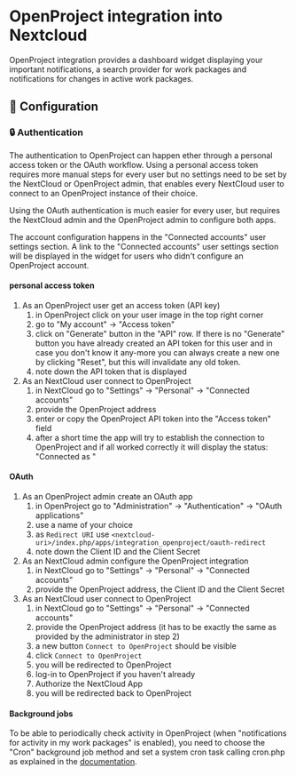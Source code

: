 # OpenProject integration into Nextcloud

OpenProject integration provides a dashboard widget displaying your important notifications,
a search provider for work packages and notifications for changes in active work packages.

## 🔧 Configuration

### :lock: Authentication

The authentication to OpenProject can happen ether through a personal access token or the OAuth workflow.
Using a personal access token requires more manual steps for every user but no settings need to be set by the NextCloud or OpenProject admin, that enables every NextCloud user to connect to an OpenProject instance of their choice.

Using the OAuth authentication is much easier for every user, but requires the NextCloud admin and the OpenProject admin to configure both apps.

The account configuration happens in the "Connected accounts" user settings section. A link to the "Connected accounts" user settings section will be displayed in the widget for users who didn't configure an OpenProject account.

#### personal access token

1. As an OpenProject user get an access token (API key)
   1. in OpenProject click on your user image in the top right corner
   2. go to "My account" -> "Access token"
   3. click on "Generate" button in the "API" row. If there is no "Generate" button you have already created an API token for this user and in case you don't know it any-more you can always create a new one by clicking "Reset", but this will invalidate any old token.
   4. note down the API token that is displayed
2. As an NextCloud user connect to OpenProject
   1. in NextCloud go to "Settings" -> "Personal" -> "Connected accounts"
   2. provide the OpenProject address
   3. enter or copy the OpenProject API token into the "Access token" field
   4. after a short time the app will try to establish the connection to OpenProject and if all worked correctly it will display the status: "Connected as <fullname of user in OpenProject>"

#### OAuth

1. As an OpenProject admin create an OAuth app 
   1. in OpenProject go to "Administration" -> "Authentication" -> "OAuth applications"
   2. use a name of your choice
   3. as `Redirect URI` use `<nextcloud-uri>/index.php/apps/integration_openproject/oauth-redirect`
   4. note down the Client ID and the Client Secret
2. As an NextCloud admin configure the OpenProject integration
   1. in NextCloud go to "Settings" -> "Personal" -> "Connected accounts"
   2. provide the OpenProject address, the Client ID and the Client Secret
3. As an NextCloud user connect to OpenProject
   1. in NextCloud go to "Settings" -> "Personal" -> "Connected accounts"
   2. provide the OpenProject address (it has to be exactly the same as provided by the administrator in step 2)
   3. a new button `Connect to OpenProject` should be visible
   4. click `Connect to OpenProject`
   5. you will be redirected to OpenProject
   6. log-in to OpenProject if you haven't already
   7. Authorize the NextCloud App
   8. you will be redirected back to OpenProject

#### Background jobs

To be able to periodically check activity in OpenProject (when "notifications for activity in my work packages" is enabled), you need to choose the "Cron" background job method and set a system cron task calling cron.php as explained in the [documentation](https://docs.nextcloud.com/server/latest/admin_manual/configuration_server/background_jobs_configuration.html#cron).
